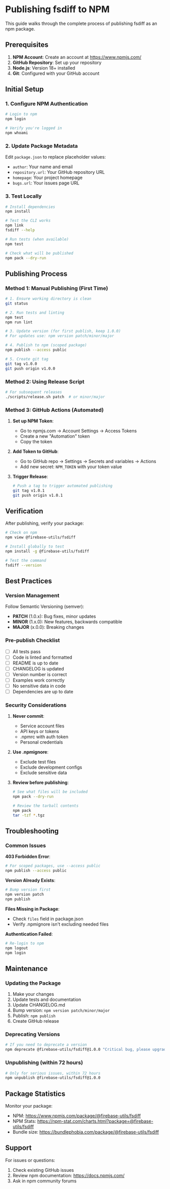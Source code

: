 # Publishing fsdiff to NPM

This guide walks through the complete process of publishing fsdiff as an npm package.

## Prerequisites

1. **NPM Account**: Create an account at https://www.npmjs.com/
2. **GitHub Repository**: Set up your repository
3. **Node.js**: Version 18+ installed
4. **Git**: Configured with your GitHub account

## Initial Setup

### 1. Configure NPM Authentication

```bash
# Login to npm
npm login

# Verify you're logged in
npm whoami
```

### 2. Update Package Metadata

Edit `package.json` to replace placeholder values:
- `author`: Your name and email
- `repository.url`: Your GitHub repository URL
- `homepage`: Your project homepage
- `bugs.url`: Your issues page URL

### 3. Test Locally

```bash
# Install dependencies
npm install

# Test the CLI works
npm link
fsdiff --help

# Run tests (when available)
npm test

# Check what will be published
npm pack --dry-run
```

## Publishing Process

### Method 1: Manual Publishing (First Time)

```bash
# 1. Ensure working directory is clean
git status

# 2. Run tests and linting
npm test
npm run lint

# 3. Update version (for first publish, keep 1.0.0)
# For updates use: npm version patch/minor/major

# 4. Publish to npm (scoped package)
npm publish --access public

# 5. Create git tag
git tag v1.0.0
git push origin v1.0.0
```

### Method 2: Using Release Script

```bash
# For subsequent releases
./scripts/release.sh patch  # or minor/major
```

### Method 3: GitHub Actions (Automated)

1. **Set up NPM Token**:
   - Go to npmjs.com → Account Settings → Access Tokens
   - Create a new "Automation" token
   - Copy the token

2. **Add Token to GitHub**:
   - Go to GitHub repo → Settings → Secrets and variables → Actions
   - Add new secret: `NPM_TOKEN` with your token value

3. **Trigger Release**:
   ```bash
   # Push a tag to trigger automated publishing
   git tag v1.0.1
   git push origin v1.0.1
   ```

## Verification

After publishing, verify your package:

```bash
# Check on npm
npm view @firebase-utils/fsdiff

# Install globally to test
npm install -g @firebase-utils/fsdiff

# Test the command
fsdiff --version
```

## Best Practices

### Version Management

Follow Semantic Versioning (semver):
- **PATCH** (1.0.x): Bug fixes, minor updates
- **MINOR** (1.x.0): New features, backwards compatible
- **MAJOR** (x.0.0): Breaking changes

### Pre-publish Checklist

- [ ] All tests pass
- [ ] Code is linted and formatted
- [ ] README is up to date
- [ ] CHANGELOG is updated
- [ ] Version number is correct
- [ ] Examples work correctly
- [ ] No sensitive data in code
- [ ] Dependencies are up to date

### Security Considerations

1. **Never commit**:
   - Service account files
   - API keys or tokens
   - .npmrc with auth token
   - Personal credentials

2. **Use .npmignore**:
   - Exclude test files
   - Exclude development configs
   - Exclude sensitive data

3. **Review before publishing**:
   ```bash
   # See what files will be included
   npm pack --dry-run
   
   # Review the tarball contents
   npm pack
   tar -tzf *.tgz
   ```

## Troubleshooting

### Common Issues

**403 Forbidden Error**:
```bash
# For scoped packages, use --access public
npm publish --access public
```

**Version Already Exists**:
```bash
# Bump version first
npm version patch
npm publish
```

**Files Missing in Package**:
- Check `files` field in package.json
- Verify .npmignore isn't excluding needed files

**Authentication Failed**:
```bash
# Re-login to npm
npm logout
npm login
```

## Maintenance

### Updating the Package

1. Make your changes
2. Update tests and documentation
3. Update CHANGELOG.md
4. Bump version: `npm version patch/minor/major`
5. Publish: `npm publish`
6. Create GitHub release

### Deprecating Versions

```bash
# If you need to deprecate a version
npm deprecate @firebase-utils/fsdiff@1.0.0 "Critical bug, please upgrade"
```

### Unpublishing (within 72 hours)

```bash
# Only for serious issues, within 72 hours
npm unpublish @firebase-utils/fsdiff@1.0.0
```

## Package Statistics

Monitor your package:
- NPM: https://www.npmjs.com/package/@firebase-utils/fsdiff
- NPM Stats: https://npm-stat.com/charts.html?package=@firebase-utils/fsdiff
- Bundle size: https://bundlephobia.com/package/@firebase-utils/fsdiff

## Support

For issues or questions:
1. Check existing GitHub issues
2. Review npm documentation: https://docs.npmjs.com/
3. Ask in npm community forums